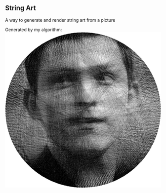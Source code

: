 ## String Art
A way to generate and render string art from a picture

Generated by my algorithm:
![alt text](https://github.com/atuecke/string-art/blob/main/docs/example.jpg)
